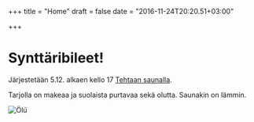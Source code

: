 +++
title = "Home"
draft = false
date = "2016-11-24T20:20.51+03:00"

+++
# Synttäribileet!
Järjestetään 5.12. alkaen kello 17 [Tehtaan saunalla](http://tehtaansauna.fi).

Tarjolla on makeaa ja suolaista purtavaa sekä olutta. Saunakin on lämmin.

![Ölú](https://goo.gl/photos/zCTbQYKjem5RWTmA6)